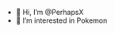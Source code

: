 - 👋 Hi, I’m @PerhapsX
- 👀 I’m interested in Pokemon

<!---
PerhapsX/PerhapsX is a ✨ special ✨ repository because its `README.md` (this file) appears on your GitHub profile.
You can click the Preview link to take a look at your changes.
--->
